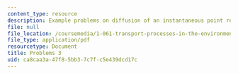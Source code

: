 ```yaml
---
content_type: resource
description: Example problems on diffusion of an instantaneous point release.
file: null
file_location: /coursemedia/1-061-transport-processes-in-the-environment-fall-2008/ca8caa3a47f85bb37c7fc5e439dcd17c_problems3.pdf
file_type: application/pdf
resourcetype: Document
title: Problems 3
uid: ca8caa3a-47f8-5bb3-7c7f-c5e439dcd17c
---
```


